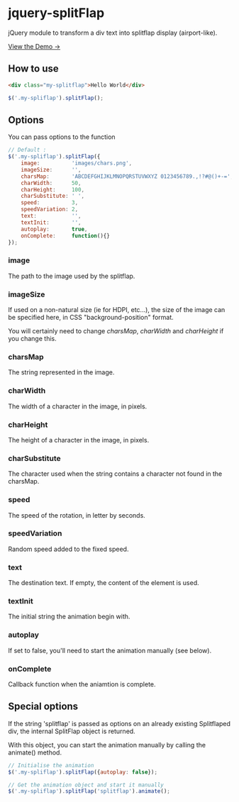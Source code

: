 jquery-splitFlap
================

jQuery module to transform a div text into splitflap display (airport-like).

[View the Demo &rarr;](http://lab.les-mains-dans-le-code.fr/splitflap/)

How to use
----------

``` html
<div class="my-splitflap">Hello World</div>
``` 

``` javascript
$('.my-spliflap').splitFlap();
```

Options
-------

You can pass options to the function

``` javascript
// Default :
$('.my-spliflap').splitFlap({
	image:          'images/chars.png',
	imageSize:      '',
	charsMap:       'ABCDEFGHIJKLMNOPQRSTUVWXYZ 0123456789.,!?#@()+-=',
	charWidth:      50,
	charHeight:     100,
	charSubstitute: ' ',
	speed:          3,
	speedVariation: 2,
	text:           '',
	textInit:       '',
	autoplay:       true,
	onComplete:		function(){}
});
```

### image
The path to the image used by the splitflap.

### imageSize
If used on a non-natural size (ie for HDPI, etc...), the size of the image can be specified here, in CSS "background-position" format.

You will certainly need to change *charsMap*, *charWidth* and *charHeight* if you change this.

### charsMap
The string represented in the image.

### charWidth
The width of a character in the image, in pixels.

### charHeight
The height of a character in the image, in pixels.

### charSubstitute
The character used when the string contains a character not found in the charsMap.

### speed
The speed of the rotation, in letter by seconds.

### speedVariation
Random speed added to the fixed speed.

### text
The destination text. If empty, the content of the element is used.

### textInit
The initial string the animation begin with.

### autoplay
If set to false, you'll need to start the animation manually (see below).

### onComplete
Callback function when the aniamtion is complete.

Special options
---------------

If the string 'splitflap' is passed as options on an already existing Splitflaped div, the internal SplitFlap object is returned.

With this object, you can start the animation manually by calling the animate() method.

``` javascript
// Initialise the animation
$('.my-spliflap').splitFlap({autoplay: false});

// Get the animation object and start it manually
$('.my-spliflap').splitFlap('splitflap').animate();
```
